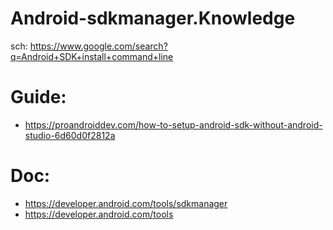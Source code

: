 # Android-sdkmanager.Knowledge
sch: https://www.google.com/search?q=Android+SDK+install+command+line

# Guide:
- https://proandroiddev.com/how-to-setup-android-sdk-without-android-studio-6d60d0f2812a

# Doc:
- https://developer.android.com/tools/sdkmanager
- https://developer.android.com/tools
